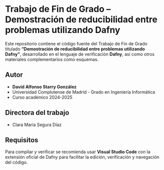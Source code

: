 # Trabajo de Fin de Grado – Demostración de reducibilidad entre problemas utilizando Dafny

Este repositorio contiene el código fuente del Trabajo de Fin de Grado titulado **“Demostración de reducibilidad entre problemas utilizando Dafny”**, desarrollado en el lenguaje de verificación **Dafny**, así como otros materiales complementarios como esquemas.

## Autor

- **David Alfonso Starry González**
- Universidad Complutense de Madrid - Grado en Ingeniería Informática
- Curso académico 2024-2025

## Directora del trabajo

- Clara María Segura Díaz

## Requisitos

Para compilar y verificar se recomienda usar **Visual Studio Code** con la extensión oficial de Dafny para facilitar la edición, verificación y navegación del código.
